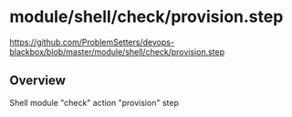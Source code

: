 # module/shell/check/provision.step

https://github.com/ProblemSetters/devops-blackbox/blob/master/module/shell/check/provision.step

## Overview

Shell module "check" action "provision" step


